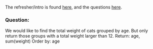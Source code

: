 The refresher/intro is found [here](https://www.windowfunctions.com/questions/intro/), and the questions [here](https://www.windowfunctions.com/questions/intro/0).

### Question: <br>
We would like to find the total weight of cats grouped by age. But only return those groups with a total weight larger than 12.
Return: age, sum(weight) Order by: age

```

```
